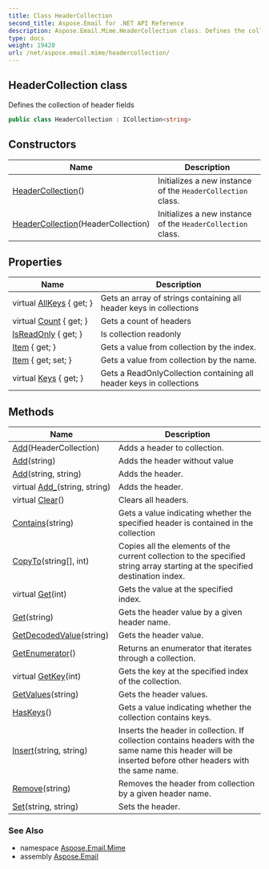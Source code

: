 ```yaml
---
title: Class HeaderCollection
second_title: Aspose.Email for .NET API Reference
description: Aspose.Email.Mime.HeaderCollection class. Defines the collection of header fields
type: docs
weight: 19420
url: /net/aspose.email.mime/headercollection/
---
```

## HeaderCollection class

Defines the collection of header fields

```csharp
public class HeaderCollection : ICollection<string>
```

## Constructors

| Name | Description |
| --- | --- |
| [HeaderCollection](headercollection/#constructor)() | Initializes a new instance of the `HeaderCollection` class. |
| [HeaderCollection](headercollection/#constructor_1)(HeaderCollection) | Initializes a new instance of the `HeaderCollection` class. |

## Properties

| Name | Description |
| --- | --- |
| virtual [AllKeys](../../aspose.email.mime/headercollection/allkeys/) { get; } | Gets an array of strings containing all header keys in collections |
| virtual [Count](../../aspose.email.mime/headercollection/count/) { get; } | Gets a count of headers |
| [IsReadOnly](../../aspose.email.mime/headercollection/isreadonly/) { get; } | Is collection readonly |
| [Item](../../aspose.email.mime/headercollection/item/) { get; } | Gets a value from collection by the index. |
| [Item](../../aspose.email.mime/headercollection/item/) { get; set; } | Gets a value from collection by the name. |
| virtual [Keys](../../aspose.email.mime/headercollection/keys/) { get; } | Gets a ReadOnlyCollection containing all header keys in collections |

## Methods

| Name | Description |
| --- | --- |
| [Add](../../aspose.email.mime/headercollection/add/#add)(HeaderCollection) | Adds a header to collection. |
| [Add](../../aspose.email.mime/headercollection/add/#add_1)(string) | Adds the header without value |
| [Add](../../aspose.email.mime/headercollection/add/#add_2)(string, string) | Adds the header. |
| virtual [Add_](../../aspose.email.mime/headercollection/add_/)(string, string) | Adds the header. |
| virtual [Clear](../../aspose.email.mime/headercollection/clear/)() | Clears all headers. |
| [Contains](../../aspose.email.mime/headercollection/contains/)(string) | Gets a value indicating whether the specified header is contained in the collection |
| [CopyTo](../../aspose.email.mime/headercollection/copyto/)(string[], int) | Copies all the elements of the current collection to the specified string array starting at the specified destination index. |
| virtual [Get](../../aspose.email.mime/headercollection/get/#get)(int) | Gets the value at the specified index. |
| [Get](../../aspose.email.mime/headercollection/get/#get_1)(string) | Gets the header value by a given header name. |
| [GetDecodedValue](../../aspose.email.mime/headercollection/getdecodedvalue/)(string) | Gets the header value. |
| [GetEnumerator](../../aspose.email.mime/headercollection/getenumerator/)() | Returns an enumerator that iterates through a collection. |
| virtual [GetKey](../../aspose.email.mime/headercollection/getkey/)(int) | Gets the key at the specified index of the collection. |
| [GetValues](../../aspose.email.mime/headercollection/getvalues/)(string) | Gets the header values. |
| [HasKeys](../../aspose.email.mime/headercollection/haskeys/)() | Gets a value indicating whether the collection contains keys. |
| [Insert](../../aspose.email.mime/headercollection/insert/)(string, string) | Inserts the header in collection. If collection contains headers with the same name this header will be inserted before other headers with the same name. |
| [Remove](../../aspose.email.mime/headercollection/remove/)(string) | Removes the header from collection by a given header name. |
| [Set](../../aspose.email.mime/headercollection/set/)(string, string) | Sets the header. |

### See Also

* namespace [Aspose.Email.Mime](../../aspose.email.mime/)
* assembly [Aspose.Email](../../)


